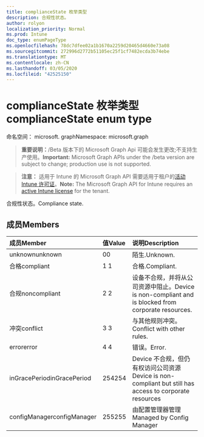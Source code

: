 ```yaml
---
title: complianceState 枚举类型
description: 合规性状态。
author: rolyon
localization_priority: Normal
ms.prod: Intune
doc_type: enumPageType
ms.openlocfilehash: 78dc7dfee02a1b1670a2259d20465d4660e73a08
ms.sourcegitcommit: 272996d2772b51105ec25f1cf7482ecda3b74ebe
ms.translationtype: MT
ms.contentlocale: zh-CN
ms.lasthandoff: 03/05/2020
ms.locfileid: "42525150"
---
```

# <a name="compliancestate-enum-type"></a><span data-ttu-id="06565-103">complianceState 枚举类型</span><span class="sxs-lookup"><span data-stu-id="06565-103">complianceState enum type</span></span>

<span data-ttu-id="06565-104">命名空间： microsoft. graph</span><span class="sxs-lookup"><span data-stu-id="06565-104">Namespace: microsoft.graph</span></span>

> <span data-ttu-id="06565-105">**重要说明：**/Beta 版本下的 Microsoft Graph Api 可能会发生更改;不支持生产使用。</span><span class="sxs-lookup"><span data-stu-id="06565-105">**Important:** Microsoft Graph APIs under the /beta version are subject to change; production use is not supported.</span></span>

> <span data-ttu-id="06565-106">**注意：** 适用于 Intune 的 Microsoft Graph API 需要适用于租户的[活动 Intune 许可证](https://go.microsoft.com/fwlink/?linkid=839381)。</span><span class="sxs-lookup"><span data-stu-id="06565-106">**Note:** The Microsoft Graph API for Intune requires an [active Intune license](https://go.microsoft.com/fwlink/?linkid=839381) for the tenant.</span></span>

<span data-ttu-id="06565-107">合规性状态。</span><span class="sxs-lookup"><span data-stu-id="06565-107">Compliance state.</span></span>

## <a name="members"></a><span data-ttu-id="06565-108">成员</span><span class="sxs-lookup"><span data-stu-id="06565-108">Members</span></span>
|<span data-ttu-id="06565-109">成员</span><span class="sxs-lookup"><span data-stu-id="06565-109">Member</span></span>|<span data-ttu-id="06565-110">值</span><span class="sxs-lookup"><span data-stu-id="06565-110">Value</span></span>|<span data-ttu-id="06565-111">说明</span><span class="sxs-lookup"><span data-stu-id="06565-111">Description</span></span>|
|:---|:---|:---|
|<span data-ttu-id="06565-112">unknown</span><span class="sxs-lookup"><span data-stu-id="06565-112">unknown</span></span>|<span data-ttu-id="06565-113">0</span><span class="sxs-lookup"><span data-stu-id="06565-113">0</span></span>|<span data-ttu-id="06565-114">陌生.</span><span class="sxs-lookup"><span data-stu-id="06565-114">Unknown.</span></span>|
|<span data-ttu-id="06565-115">合格</span><span class="sxs-lookup"><span data-stu-id="06565-115">compliant</span></span>|<span data-ttu-id="06565-116">1 </span><span class="sxs-lookup"><span data-stu-id="06565-116">1</span></span>|<span data-ttu-id="06565-117">合格.</span><span class="sxs-lookup"><span data-stu-id="06565-117">Compliant.</span></span>|
|<span data-ttu-id="06565-118">合规</span><span class="sxs-lookup"><span data-stu-id="06565-118">noncompliant</span></span>|<span data-ttu-id="06565-119">2 </span><span class="sxs-lookup"><span data-stu-id="06565-119">2</span></span>|<span data-ttu-id="06565-120">设备不合规，并将从公司资源中阻止。</span><span class="sxs-lookup"><span data-stu-id="06565-120">Device is non-compliant and is blocked from corporate resources.</span></span>|
|<span data-ttu-id="06565-121">冲突</span><span class="sxs-lookup"><span data-stu-id="06565-121">conflict</span></span>|<span data-ttu-id="06565-122">3 </span><span class="sxs-lookup"><span data-stu-id="06565-122">3</span></span>|<span data-ttu-id="06565-123">与其他规则冲突。</span><span class="sxs-lookup"><span data-stu-id="06565-123">Conflict with other rules.</span></span>|
|<span data-ttu-id="06565-124">error</span><span class="sxs-lookup"><span data-stu-id="06565-124">error</span></span>|<span data-ttu-id="06565-125">4 </span><span class="sxs-lookup"><span data-stu-id="06565-125">4</span></span>|<span data-ttu-id="06565-126">错误。</span><span class="sxs-lookup"><span data-stu-id="06565-126">Error.</span></span>|
|<span data-ttu-id="06565-127">inGracePeriod</span><span class="sxs-lookup"><span data-stu-id="06565-127">inGracePeriod</span></span>|<span data-ttu-id="06565-128">254</span><span class="sxs-lookup"><span data-stu-id="06565-128">254</span></span>|<span data-ttu-id="06565-129">Device 不合规，但仍有权访问公司资源</span><span class="sxs-lookup"><span data-stu-id="06565-129">Device is non-compliant but still has access to corporate resources</span></span>|
|<span data-ttu-id="06565-130">configManager</span><span class="sxs-lookup"><span data-stu-id="06565-130">configManager</span></span>|<span data-ttu-id="06565-131">255</span><span class="sxs-lookup"><span data-stu-id="06565-131">255</span></span>|<span data-ttu-id="06565-132">由配置管理器管理</span><span class="sxs-lookup"><span data-stu-id="06565-132">Managed by Config Manager</span></span>|



